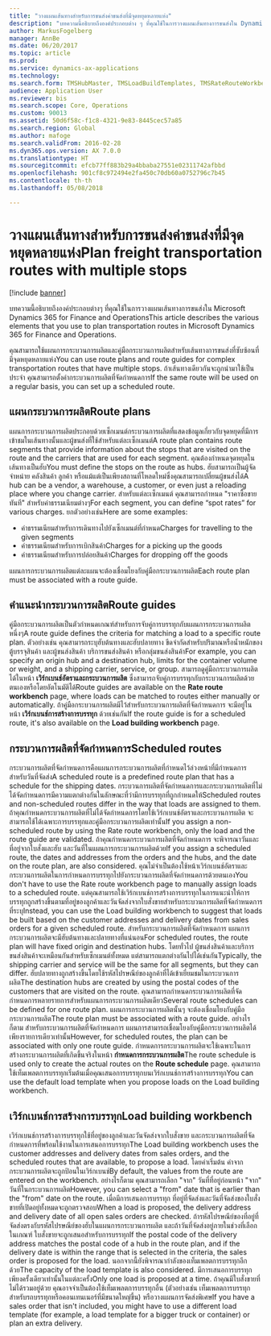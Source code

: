 ```yaml
---
title: "วางแผนเส้นทางสำหรับการขนส่งค่าขนส่งที่มีจุดหยุดหลายแห่ง"
description: "บทความนี้อธิบายถึงองค์ประกอบต่าง ๆ ที่คุณใช้ในการวางแผนเส้นทางการขนส่งใน Dynamics 365 for Finance and Operations"
author: MarkusFogelberg
manager: AnnBe
ms.date: 06/20/2017
ms.topic: article
ms.prod: 
ms.service: dynamics-ax-applications
ms.technology: 
ms.search.form: TMSHubMaster, TMSLoadBuildTemplates, TMSRateRouteWorkbench, TMSRouteGuide, TMSRoutePlan, TMSRouteWorkbench, WHSLoadTemplate
audience: Application User
ms.reviewer: bis
ms.search.scope: Core, Operations
ms.custom: 90013
ms.assetid: 50d6f58c-f1c8-4321-9e83-8445cec57a85
ms.search.region: Global
ms.author: mafoge
ms.search.validFrom: 2016-02-28
ms.dyn365.ops.version: AX 7.0.0
ms.translationtype: HT
ms.sourcegitcommit: efcb77ff883b29a4bbaba27551e02311742afbbd
ms.openlocfilehash: 901cf8c972494e2fa450c70db60a0752796c7b45
ms.contentlocale: th-th
ms.lasthandoff: 05/08/2018

---
```


# <a name="plan-freight-transportation-routes-with-multiple-stops"></a><span data-ttu-id="e0305-103">วางแผนเส้นทางสำหรับการขนส่งค่าขนส่งที่มีจุดหยุดหลายแห่ง</span><span class="sxs-lookup"><span data-stu-id="e0305-103">Plan freight transportation routes with multiple stops</span></span>

[!include [banner](../includes/banner.md)]

<span data-ttu-id="e0305-104">บทความนี้อธิบายถึงองค์ประกอบต่างๆ ที่คุณใช้ในการวางแผนเส้นทางการขนส่งใน Microsoft Dynamics 365 for Finance and Operations</span><span class="sxs-lookup"><span data-stu-id="e0305-104">This article describes the various elements that you use to plan transportation routes in Microsoft Dynamics 365 for Finance and Operations.</span></span>

<span data-ttu-id="e0305-105">คุณสามารถใช้แผนการกระบวนการผลิตและคู่มือกระบวนการผลิตสำหรับเส้นทางการขนส่งที่ซับซ้อนที่มีจุดหยุดหลายแห่ง</span><span class="sxs-lookup"><span data-stu-id="e0305-105">You can use route plans and route guides for complex transportation routes that have multiple stops.</span></span> <span data-ttu-id="e0305-106">ถ้าเส้นทางเดียวกันจะถูกนำมาใช้เป็นประจำ คุณสามารถตั้งค่ากระบวนการผลิตที่จัดกำหนดการ</span><span class="sxs-lookup"><span data-stu-id="e0305-106">If the same route will be used on a regular basis, you can set up a scheduled route.</span></span>

## <a name="route-plans"></a><span data-ttu-id="e0305-107">แผนกระบวนการผลิต</span><span class="sxs-lookup"><span data-stu-id="e0305-107">Route plans</span></span>
<span data-ttu-id="e0305-108">แผนการกระบวนการผลิตประกอบด้วยเซ็กเมนต์กระบวนการผลิตที่แสดงข้อมูลเกี่ยวกับจุดหยุดที่มีการเข้าชมในเส้นทางนั้นและผู้ขนส่งที่ใช้สำหรับแต่ละเซ็กเมนต์</span><span class="sxs-lookup"><span data-stu-id="e0305-108">A route plan contains route segments that provide information about the stops that are visited on the route and the carriers that are used for each segment.</span></span> <span data-ttu-id="e0305-109">คุณต้องกำหนดจุดหยุดในเส้นทางเป็นฮับ</span><span class="sxs-lookup"><span data-stu-id="e0305-109">You must define the stops on the route as hubs.</span></span> <span data-ttu-id="e0305-110">ฮับสามารถเป็นผู้จัดจำหน่าย คลังสินค้า ลูกค้า หรือแม้แต่เป็นเพียงสถานที่โหลดใหม่ซึ่งคุณสามารถเปลี่ยนผู้ขนส่งได้</span><span class="sxs-lookup"><span data-stu-id="e0305-110">A hub can be a vendor, a warehouse, a customer, or even just a reloading place where you change carrier.</span></span> <span data-ttu-id="e0305-111">สำหรับแต่ละเซ็กเมนต์ คุณสามารถกำหนด "ราคาซื้อขายทันที" สำหรับค่าธรรมเนียมต่างๆ</span><span class="sxs-lookup"><span data-stu-id="e0305-111">For each segment, you can define “spot rates” for various charges.</span></span> <span data-ttu-id="e0305-112">ยกตัวอย่างเช่น</span><span class="sxs-lookup"><span data-stu-id="e0305-112">Here are some examples:</span></span>

-   <span data-ttu-id="e0305-113">ค่าธรรมเนียมสำหรับการเดินทางไปยังเซ็กเมนต์ที่กำหนด</span><span class="sxs-lookup"><span data-stu-id="e0305-113">Charges for travelling to the given segments</span></span>
-   <span data-ttu-id="e0305-114">ค่าธรรมเนียมสำหรับการเบิกสินค้า</span><span class="sxs-lookup"><span data-stu-id="e0305-114">Charges for a picking up the goods</span></span>
-   <span data-ttu-id="e0305-115">ค่าธรรมเนียมสำหรับการปล่อยสินค้า</span><span class="sxs-lookup"><span data-stu-id="e0305-115">Charges for dropping off the goods</span></span>

<span data-ttu-id="e0305-116">แผนการกระบวนการผลิตแต่ละแผนจะต้องเชื่อมโยงกับคู่มือกระบวนการผลิต</span><span class="sxs-lookup"><span data-stu-id="e0305-116">Each route plan must be associated with a route guide.</span></span>

## <a name="route-guides"></a><span data-ttu-id="e0305-117">คำแนะนำกระบวนการผลิต</span><span class="sxs-lookup"><span data-stu-id="e0305-117">Route guides</span></span>
<span data-ttu-id="e0305-118">คู่มือกระบวนการผลิตเป็นตัวกำหนดเกณฑ์สำหรับการจับคู่การบรรทุกกับแผนการกระบวนการผลิตหนึ่งๆ</span><span class="sxs-lookup"><span data-stu-id="e0305-118">A route guide defines the criteria for matching a load to a specific route plan.</span></span> <span data-ttu-id="e0305-119">ตัวอย่างเช่น คุณสามารถระบุฮับต้นทางและฮับปลายทาง ขีดจำกัดสำหรับปริมาณหรือน้ำหนักของตู้บรรจุสินค้า และผู้ขนส่งสินค้า บริการขนส่งสินค้า หรือกลุ่มขนส่งสินค้า</span><span class="sxs-lookup"><span data-stu-id="e0305-119">For example, you can specify an origin hub and a destination hub, limits for the container volume or weight, and a shipping carrier, service, or group.</span></span> <span data-ttu-id="e0305-120">สามารถดูคู่มือกระบวนการผลิตได้ในหน้า **เวิร์กเบนช์อัตราและกระบวนการผลิต** ซึ่งสามารถจับคู่การบรรทุกกับกระบวนการผลิตด้วยตนเองหรือโดยอัตโนมัติได้</span><span class="sxs-lookup"><span data-stu-id="e0305-120">Route guides are available on the **Rate route workbench** page, where loads can be matched to routes either manually or automatically.</span></span> <span data-ttu-id="e0305-121">ถ้าคู่มือกระบวนการผลิตมีไว้สำหรับกระบวนการผลิตที่จัดกำหนดการ จะมีอยู่ในหน้า **เวิร์กเบนช์การสร้างการบรรทุก** ด้วยเช่นกัน</span><span class="sxs-lookup"><span data-stu-id="e0305-121">If the route guide is for a scheduled route, it's also available on the **Load building workbench** page.</span></span>

## <a name="scheduled-routes"></a><span data-ttu-id="e0305-122">กระบวนการผลิตที่จัดกำหนดการ</span><span class="sxs-lookup"><span data-stu-id="e0305-122">Scheduled routes</span></span>
<span data-ttu-id="e0305-123">กระบวนการผลิตที่จัดกำหนดการคือแผนการกระบวนการผลิตที่กำหนดไว้ล่วงหน้าที่มีกำหนดการสำหรับวันที่จัดส่ง</span><span class="sxs-lookup"><span data-stu-id="e0305-123">A scheduled route is a predefined route plan that has a schedule for the shipping dates.</span></span> <span data-ttu-id="e0305-124">กระบวนการผลิตที่จัดกำหนดการและกระบวนการผลิตที่ไม่ได้จัดกำหนดการมีความแตกต่างกันในลักษณะที่ว่ามีการบรรทุกที่ถูกกำหนดให้</span><span class="sxs-lookup"><span data-stu-id="e0305-124">Scheduled routes and non-scheduled routes differ in the way that loads are assigned to them.</span></span> <span data-ttu-id="e0305-125">ถ้าคุณกำหนดกระบวนการผลิตที่ไม่ได้จัดกำหนดการโดยใช้เวิร์กเบนช์อัตราและกระบวนการผลิต จะสามารถใช้ได้เฉพาะการบรรทุกและคู่มือกระบวนการผลิตเท่านั้น</span><span class="sxs-lookup"><span data-stu-id="e0305-125">If you assign a non-scheduled route by using the Rate route workbench, only the load and the route guide are validated.</span></span> <span data-ttu-id="e0305-126">ถ้าคุณกำหนดกระบวนการผลิตที่จัดกำหนดการ จะพิจารณาวันและที่อยู่จากใบสั่งและฮับ และวันที่ในแผนการกระบวนการผลิตด้วย</span><span class="sxs-lookup"><span data-stu-id="e0305-126">If you assign a scheduled route, the dates and addresses from the orders and the hubs, and the date on the route plan, are also considered.</span></span> <span data-ttu-id="e0305-127">คุณไม่จำเป็นต้องใช้หน้าเวิร์กเบนช์อัตราและกระบวนการผลิตในการกำหนดการบรรทุกไปยังกระบวนการผลิตที่จัดกำหนดการด้วยตนเอง</span><span class="sxs-lookup"><span data-stu-id="e0305-127">You don't have to use the Rate route workbench page to manually assign loads to a scheduled route.</span></span> <span data-ttu-id="e0305-128">แต่คุณสามารถใช้เวิร์กเบนช์การสร้างการบรรทุกในการแนะนำให้การบรรทุกถูกสร้างขึ้นตามที่อยู่ของลูกค้าและวันจัดส่งจากใบสั่งขายสำหรับกระบวนการผลิตที่จัดกำหนดการที่ระบุ</span><span class="sxs-lookup"><span data-stu-id="e0305-128">Instead, you can use the Load building workbench to suggest that loads be built based on the customer addresses and delivery dates from sales orders for a given scheduled route.</span></span> <span data-ttu-id="e0305-129">สำหรับกระบวนการผลิตที่จัดกำหนดการ แผนการกระบวนการผลิตจะมีฮับต้นทางและปลายทางที่แน่นอน</span><span class="sxs-lookup"><span data-stu-id="e0305-129">For scheduled routes, the route plan will have fixed origin and destination hubs.</span></span> <span data-ttu-id="e0305-130">โดยทั่วไป ผู้ขนส่งสินค้าและบริการขนส่งสินค้าจะเหมือนกันสำหรับเซ็กเมนต์ทั้งหมด แต่สามารถแตกต่างกันไปได้เช่นกัน</span><span class="sxs-lookup"><span data-stu-id="e0305-130">Typically, the shipping carrier and service will be the same for all segments, but they can differ.</span></span> <span data-ttu-id="e0305-131">ฮับปลายทางถูกสร้างขึ้นโดยใช้รหัสไปรษณีย์ของลูกค้าที่ได้เข้าเยี่ยมชมในกระบวนการผลิต</span><span class="sxs-lookup"><span data-stu-id="e0305-131">The destination hubs are created by using the postal codes of the customers that are visited on the route.</span></span> <span data-ttu-id="e0305-132">คุณสามารถกำหนดกระบวนการผลิตที่จัดกำหนดการหลายรายการสำหรับแผนการกระบวนการผลิตเดียว</span><span class="sxs-lookup"><span data-stu-id="e0305-132">Several route schedules can be defined for one route plan.</span></span> <span data-ttu-id="e0305-133">แผนการกระบวนการผลิตนั้นๆ จะต้องเชื่อมโยงกับคู่มือกระบวนการผลิต</span><span class="sxs-lookup"><span data-stu-id="e0305-133">The route plan must be associated with a route guide.</span></span> <span data-ttu-id="e0305-134">อย่างไรก็ตาม สำหรับกระบวนการผลิตที่จัดกำหนดการ แผนการสามารถเชื่อมโยงกับคู่มือกระบวนการผลิตได้เพียงรายการเดียวเท่านั้น</span><span class="sxs-lookup"><span data-stu-id="e0305-134">However, for scheduled routes, the plan can be associated with only one route guide.</span></span> <span data-ttu-id="e0305-135">กำหนดการกระบวนการผลิตจะใช้เฉพาะในการสร้างกระบวนการผลิตที่เกิดขึ้นจริงในหน้า **กำหนดการกระบวนการผลิต**</span><span class="sxs-lookup"><span data-stu-id="e0305-135">The route schedule is used only to create the actual routes on the **Route schedule** page.</span></span> <span data-ttu-id="e0305-136">คุณสามารถใช้เท็มเพลตการบรรทุกเริ่มต้นเมื่อคุณเสนอการบรรทุกบนเวิร์กเบนช์การสร้างการบรรทุก</span><span class="sxs-lookup"><span data-stu-id="e0305-136">You can use the default load template when you propose loads on the Load building workbench.</span></span>

## <a name="load-building-workbench"></a><span data-ttu-id="e0305-137">เวิร์กเบนช์การสร้างการบรรทุก</span><span class="sxs-lookup"><span data-stu-id="e0305-137">Load building workbench</span></span>
<span data-ttu-id="e0305-138">เวิร์กเบนช์การสร้างการบรรทุกใช้ที่อยู่ของลูกค้าและวันจัดส่งจากใบสั่งขาย และกระบวนการผลิตที่จัดกำหนดการที่พร้อมใช้งานในการเสนอการบรรทุก</span><span class="sxs-lookup"><span data-stu-id="e0305-138">The Load building workbench uses the customer addresses and delivery dates from sales orders, and the scheduled routes that are available, to propose a load.</span></span> <span data-ttu-id="e0305-139">โดยค่าเริ่มต้น ค่าจากกระบวนการผลิตจะถูกป้อนในเวิร์กเบนช์</span><span class="sxs-lookup"><span data-stu-id="e0305-139">By default, the values from the route are entered on the workbench.</span></span> <span data-ttu-id="e0305-140">อย่างไรก็ตาม คุณสามารถเลือก "จาก" วันที่ที่อยู่ก่อนหน้า "จาก" วันที่ในกระบวนการผลิต</span><span class="sxs-lookup"><span data-stu-id="e0305-140">However, you can select a "from" date that is earlier than the "from" date on the route.</span></span> <span data-ttu-id="e0305-141">เมื่อมีการเสนอการบรรทุก ที่อยู่ที่จัดส่งและวันที่จัดส่งของใบสั่งขายที่เปิดอยู่ทั้งหมดจะถูกตรวจสอบ</span><span class="sxs-lookup"><span data-stu-id="e0305-141">When a load is proposed, the delivery address and delivery date of all open sales orders are checked.</span></span> <span data-ttu-id="e0305-142">ถ้ารหัสไปรษณีย์ของที่อยู่ที่จัดส่งตรงกับรหัสไปรษณีย์ของฮับในแผนการกระบวนการผลิต และถ้าวันที่จัดส่งอยู่ภายในช่วงที่เลือกในเกณฑ์ ใบสั่งขายจะถูกเสนอสำหรับการบรรทุก</span><span class="sxs-lookup"><span data-stu-id="e0305-142">If the postal code of the delivery address matches the postal code of a hub in the route plan, and if the delivery date is within the range that is selected in the criteria, the sales order is proposed for the load.</span></span> <span data-ttu-id="e0305-143">นอกจากนี้ยังพิจารณากำลังของเท็มเพลตการบรรทุกอีกด้วย</span><span class="sxs-lookup"><span data-stu-id="e0305-143">The capacity of the load template is also considered.</span></span> <span data-ttu-id="e0305-144">มีการเสนอการบรรทุกเพียงครั้งเดียวเท่านั้นในแต่ละครั้ง</span><span class="sxs-lookup"><span data-stu-id="e0305-144">Only one load is proposed at a time.</span></span> <span data-ttu-id="e0305-145">ถ้าคุณมีใบสั่งขายที่ไม่ได้รวมอยู่ด้วย คุณอาจจำเป็นต้องใช้เท็มเพลตการบรรทุกอื่น (ตัวอย่างเช่น เท็มเพลตการบรรทุกสำหรับรถบรรทุกหรือคอนเทนเนอร์ที่มีขนาดใหญ่ขึ้น) หรือวางแผนการจัดส่งพิเศษ</span><span class="sxs-lookup"><span data-stu-id="e0305-145">If you have a sales order that isn't included, you might have to use a different load template (for example, a load template for a bigger truck or container) or plan an extra delivery.</span></span>




